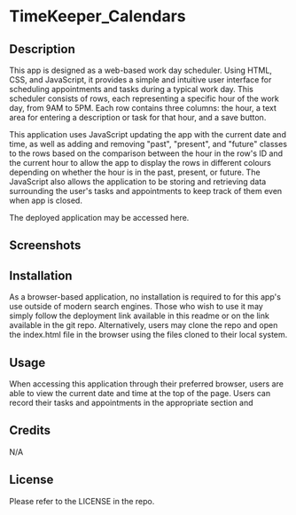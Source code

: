 # TimeKeeper_Calendars

## Description

This app is designed as a web-based work day scheduler. Using HTML, CSS, and JavaScript, it provides a simple and intuitive user interface for scheduling appointments and tasks during a typical work day. This scheduler consists of rows, each representing a specific hour of the work day, from 9AM to 5PM. Each row contains three columns: the hour, a text area for entering a description or task for that hour, and a save button.

This application uses JavaScript updating the app with the current date and time, as well as adding and removing "past", "present", and "future" classes to the rows based on the comparison between the hour in the row's ID and the current hour to allow the app to display the rows in different colours depending on whether the hour is in the past, present, or future. The JavaScript also allows the application to be storing and retrieving data surrounding the user's tasks and appointments to keep track of them even when app is closed.

The deployed application may be accessed here.

## Screenshots

## Installation

As a browser-based application, no installation is required to for this app's use outside of modern search engines. Those who wish to use it may simply follow the deployment link available in this readme or on the link available in the git repo. Alternatively, users may clone the repo and open the index.html file in the browser using the files cloned to their local system.

## Usage

When accessing this application through their preferred browser, users are able to view the current date and time at the top of the page. Users can record their tasks and appointments in the appropriate section and 





## Credits

N/A

## License

Please refer to the LICENSE in the repo.
